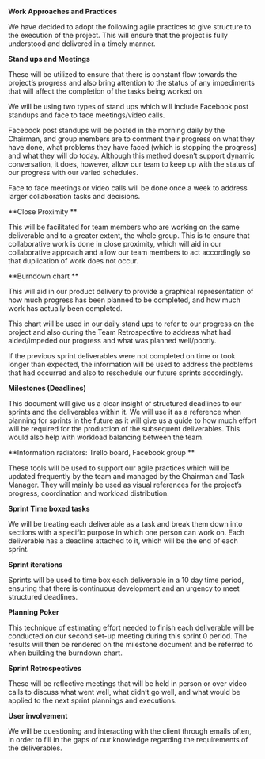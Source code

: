 **Work Approaches and Practices**

We have decided to adopt the following agile practices to give structure to the execution of the project. This will ensure that the project is fully understood and delivered in a timely manner.

**Stand ups and Meetings**

These will be utilized to ensure that there is constant flow towards the project’s progress and also bring attention to the status of any impediments that will affect the completion of the tasks being worked on.

We will be using two types of stand ups which will include Facebook post standups and face to face meetings/video calls.

Facebook post standups will be posted in the morning daily by the Chairman, and group members are to comment their progress on what they have done, what problems they have faced (which is stopping the progress) and what they will do today. Although this method doesn’t support dynamic conversation, it does, however, allow our team to keep up with the status of our progress with our varied schedules.

Face to face meetings or video calls will be done once a week to address larger collaboration tasks and decisions.

**Close Proximity **

This will be facilitated for team members who are working on the same deliverable and to a greater extent, the whole group. This is to ensure that collaborative work is done in close proximity, which will aid in our collaborative approach and allow our team members to act accordingly so that duplication of work does not occur.

**Burndown chart **

This will aid in our product delivery to provide a graphical representation of how much progress has been planned to be completed, and how much work has actually been completed.

This chart will be used in our daily stand ups to refer to our progress on the project and also during the Team Retrospective to address what had aided/impeded our progress and what was planned well/poorly.

If the previous sprint deliverables were not completed on time or took longer than expected, the information will be used to address the problems that had occurred and also to reschedule our future sprints accordingly.

**Milestones (Deadlines)**

This document will give us a clear insight of structured deadlines to our sprints and the deliverables within it. We will use it as a reference when planning for sprints in the future as it will give us a guide to how much effort will be required for the production of the subsequent deliverables. This would also help with workload balancing between the team.

**Information radiators: Trello board, Facebook group **

These tools will be used to support our agile practices which will be updated frequently by the team and managed by the Chairman and Task Manager. They will mainly be used as visual references for the project’s progress, coordination and workload distribution.

**Sprint Time boxed tasks**

We will be treating each deliverable as a task and break them down into sections with a specific purpose in which one person can work on. Each deliverable has a deadline attached to it, which will be the end of each sprint.

**Sprint iterations**

Sprints will be used to time box each deliverable in a 10 day time period, ensuring that there is continuous development and an urgency to meet structured deadlines.

**Planning Poker**

This technique of estimating effort needed to finish each deliverable will be conducted on our second set-up meeting during this sprint 0 period. The results will then be rendered on the milestone document and be referred to when building the burndown chart.

**Sprint Retrospectives**

These will be reflective meetings that will be held in person or over video calls to discuss what went well, what didn’t go well, and what would be applied to the next sprint plannings and executions.

**User involvement**

We will be questioning and interacting with the client through emails often, in order to fill in the gaps of our knowledge regarding the requirements of the deliverables.
